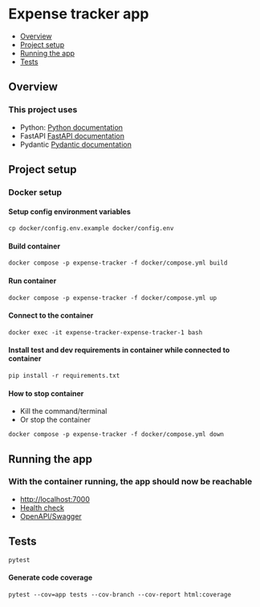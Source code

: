 # Expense tracker app

- [Overview](#overview)
- [Project setup](#project-setup)
- [Running the app](#running-the-app)
- [Tests](#tests)

## Overview

### This project uses
* Python: [Python documentation](https://docs.python.org/3/)
* FastAPI [FastAPI documentation](https://fastapi.tiangolo.com/)
* Pydantic [Pydantic documentation](https://docs.pydantic.dev/)

## Project setup

### Docker setup

#### Setup config environment variables

```
cp docker/config.env.example docker/config.env
```

#### Build container

```
docker compose -p expense-tracker -f docker/compose.yml build
```

#### Run container

```
docker compose -p expense-tracker -f docker/compose.yml up
```

#### Connect to the container

```
docker exec -it expense-tracker-expense-tracker-1 bash
```

#### Install test and dev requirements in container while connected to container

```
pip install -r requirements.txt
```

#### How to stop container

* Kill the command/terminal
* Or stop the container

```
docker compose -p expense-tracker -f docker/compose.yml down
```

## Running the app

### With the container running, the app should now be reachable

* [http://localhost:7000](http://localhost:7000)
* [Health check](http://localhost:7000/health)
* [OpenAPI/Swagger](http://localhost:7000/docs)

## Tests

```
pytest
```

#### Generate code coverage

```
pytest --cov=app tests --cov-branch --cov-report html:coverage
```
